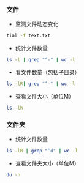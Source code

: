 <!--
 * @Author: 程英明
 * @Date: 2022-03-14 13:48:46
 * @LastEditTime: 2022-07-05 11:34:34
 * @LastEditors: 程英明
 * @Description: 
 * @FilePath: \doc-man\docs\os\linux\fileinfo.md
 * QQ:504875043@qq.com
-->
### 文件
- 监测文件动态变化
```sh
tial -f text.txt
```
- 统计文件数量
```sh
ls -l | grep "^-" | wc -l
```
- 看文件数量（包括子目录）
```sh
ls -lR| grep "^-" | wc -l
```
- 查看文件大小（单位M）
```sh
ls -lh
```
### 文件夹
- 统计文件数量
```sh
ls -lR | grep "^d" | wc -l
```
- 查看文件夹大小（单位M）
```sh
du -h
```
